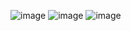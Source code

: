 ![image](https://user-images.githubusercontent.com/82733942/154814328-8e8ce10e-5252-476d-b9df-13d8a2bcf42b.png)
![image](https://user-images.githubusercontent.com/82733942/154814384-f4041502-6476-4388-8f6f-80a726adc9cc.png)
![image](https://user-images.githubusercontent.com/82733942/154814275-0554c8b0-10ad-4ff9-8742-ea9af8ed2810.png)

